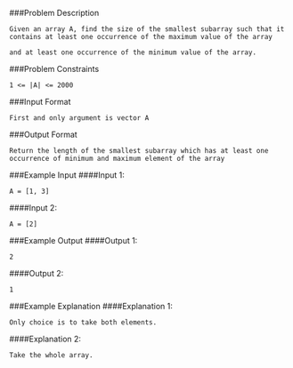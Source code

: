 ###Problem Description
```
Given an array A, find the size of the smallest subarray such that it contains at least one occurrence of the maximum value of the array

and at least one occurrence of the minimum value of the array.
```


###Problem Constraints
```
1 <= |A| <= 2000
```



###Input Format
```
First and only argument is vector A
```



###Output Format
```
Return the length of the smallest subarray which has at least one occurrence of minimum and maximum element of the array
```


###Example Input
####Input 1:

```
A = [1, 3]
```
####Input 2:

```
A = [2]
```


###Example Output
####Output 1:

```
2
```
####Output 2:

```
1
```


###Example Explanation
####Explanation 1:

```
Only choice is to take both elements.
```
####Explanation 2:

```
Take the whole array.
```
